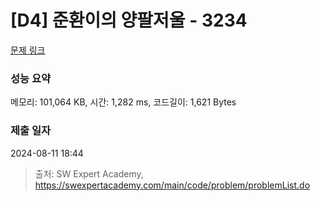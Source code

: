 # [D4] 준환이의 양팔저울 - 3234 

[문제 링크](https://swexpertacademy.com/main/code/problem/problemDetail.do?contestProbId=AWAe7XSKfUUDFAUw) 

### 성능 요약

메모리: 101,064 KB, 시간: 1,282 ms, 코드길이: 1,621 Bytes

### 제출 일자

2024-08-11 18:44



> 출처: SW Expert Academy, https://swexpertacademy.com/main/code/problem/problemList.do